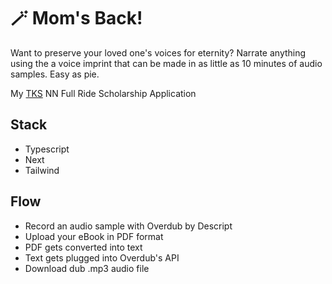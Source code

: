 # 🪄 Mom's Back!

Want to preserve your loved one's voices for eternity? Narrate anything using the a voice imprint that can be made in as little as 10 minutes of audio samples. Easy as pie.


My [TKS](https://tks.world) NN Full Ride Scholarship Application

## Stack
- Typescript
- Next
- Tailwind

## Flow
- Record an audio sample with Overdub by Descript
- Upload your eBook in PDF format
- PDF gets converted into text
- Text gets plugged into Overdub's API
- Download dub .mp3 audio file
